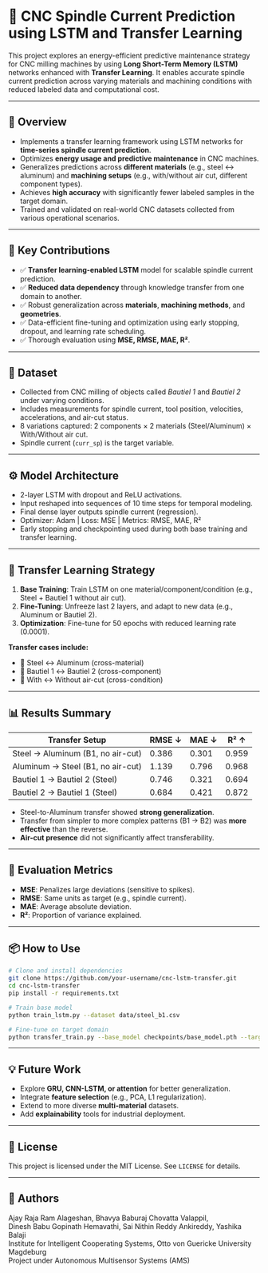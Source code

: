 # 🔧 CNC Spindle Current Prediction using LSTM and Transfer Learning

This project explores an energy-efficient predictive maintenance strategy for CNC milling machines by using **Long Short-Term Memory (LSTM)** networks enhanced with **Transfer Learning**. It enables accurate spindle current prediction across varying materials and machining conditions with reduced labeled data and computational cost.

---

## 🚀 Overview

- Implements a transfer learning framework using LSTM networks for **time-series spindle current prediction**.
- Optimizes **energy usage and predictive maintenance** in CNC machines.
- Generalizes predictions across **different materials** (e.g., steel ↔ aluminum) and **machining setups** (e.g., with/without air cut, different component types).
- Achieves **high accuracy** with significantly fewer labeled samples in the target domain.
- Trained and validated on real-world CNC datasets collected from various operational scenarios.

---

## 🧠 Key Contributions

- ✅ **Transfer learning-enabled LSTM** model for scalable spindle current prediction.
- ✅ **Reduced data dependency** through knowledge transfer from one domain to another.
- ✅ Robust generalization across **materials**, **machining methods**, and **geometries**.
- ✅ Data-efficient fine-tuning and optimization using early stopping, dropout, and learning rate scheduling.
- ✅ Thorough evaluation using **MSE, RMSE, MAE, R²**.

---

## 📁 Dataset

- Collected from CNC milling of objects called *Bautiel 1* and *Bautiel 2* under varying conditions.
- Includes measurements for spindle current, tool position, velocities, accelerations, and air-cut status.
- 8 variations captured: 2 components × 2 materials (Steel/Aluminum) × With/Without air cut.
- Spindle current (`curr_sp`) is the target variable.

---

## ⚙️ Model Architecture

- 2-layer LSTM with dropout and ReLU activations.
- Input reshaped into sequences of 10 time steps for temporal modeling.
- Final dense layer outputs spindle current (regression).
- Optimizer: Adam | Loss: MSE | Metrics: RMSE, MAE, R²
- Early stopping and checkpointing used during both base training and transfer learning.

---

## 🔄 Transfer Learning Strategy

1. **Base Training**: Train LSTM on one material/component/condition (e.g., Steel + Bautiel 1 without air cut).
2. **Fine-Tuning**: Unfreeze last 2 layers, and adapt to new data (e.g., Aluminum or Bautiel 2).
3. **Optimization**: Fine-tune for 50 epochs with reduced learning rate (0.0001).

**Transfer cases include:**
- 🔁 Steel ↔ Aluminum (cross-material)
- 🔁 Bautiel 1 ↔ Bautiel 2 (cross-component)
- 🔁 With ↔ Without air-cut (cross-condition)

---

## 📊 Results Summary

| Transfer Setup | RMSE ↓ | MAE ↓ | R² ↑ |
|----------------|--------|-------|------|
| Steel → Aluminum (B1, no air-cut) | 0.386 | 0.301 | 0.959 |
| Aluminum → Steel (B1, no air-cut) | 1.139 | 0.796 | 0.968 |
| Bautiel 1 → Bautiel 2 (Steel)     | 0.746 | 0.321 | 0.694 |
| Bautiel 2 → Bautiel 1 (Steel)     | 0.684 | 0.421 | 0.872 |

- Steel-to-Aluminum transfer showed **strong generalization**.
- Transfer from simpler to more complex patterns (B1 → B2) was **more effective** than the reverse.
- **Air-cut presence** did not significantly affect transferability.

---

## 🔬 Evaluation Metrics

- **MSE**: Penalizes large deviations (sensitive to spikes).
- **RMSE**: Same units as target (e.g., spindle current).
- **MAE**: Average absolute deviation.
- **R²**: Proportion of variance explained.

---

## 📦 How to Use

```bash
# Clone and install dependencies
git clone https://github.com/your-username/cnc-lstm-transfer.git
cd cnc-lstm-transfer
pip install -r requirements.txt

# Train base model
python train_lstm.py --dataset data/steel_b1.csv

# Fine-tune on target domain
python transfer_train.py --base_model checkpoints/base_model.pth --target_data data/aluminum_b1.csv
```

---

## 💡 Future Work

- Explore **GRU, CNN-LSTM, or attention** for better generalization.
- Integrate **feature selection** (e.g., PCA, L1 regularization).
- Extend to more diverse **multi-material** datasets.
- Add **explainability** tools for industrial deployment.

---

## 📄 License

This project is licensed under the MIT License. See `LICENSE` for details.

---

## 👥 Authors

Ajay Raja Ram Alageshan, Bhavya Baburaj Chovatta Valappil,  
Dinesh Babu Gopinath Hemavathi, Sai Nithin Reddy Ankireddy, Yashika Balaji  
Institute for Intelligent Cooperating Systems, Otto von Guericke University Magdeburg  
Project under Autonomous Multisensor Systems (AMS)